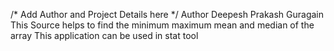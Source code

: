 /* Add Author and Project Details here */
Author Deepesh Prakash Guragain
This Source helps to find the minimum 
maximum mean and median of the array
This application can be used in stat tool

